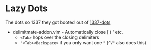 # Lazy Dots

The dots so 1337 they got booted out of [1337-dots](http://github.com/sharpsaw/1337-dots)

- delimitmate-addon.vim - Automatically close [ ( ' etc.
  * `<Tab>` hops over the closing delimiters
  * `"<Tab><Backspace>` if you only want one `"` (`^V"` also does this)
